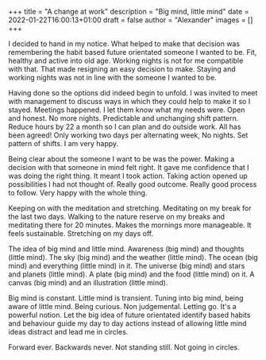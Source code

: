 +++
title = "A change at work"
description = "Big mind, little mind"
date = 2022-01-22T16:00:13+01:00
draft = false
author = "Alexander"
images = []
+++

I decided to hand in my notice. What helped to make that decision was remembering the habit based future orientated someone I wanted to be. Fit, healthy and active into old age. Working nights is not for me compatible with that. That made resigning an easy decision to make. Staying and working nights was not in line with the someone I wanted to be.

Having done so the options did indeed begin to unfold. I was invited to meet with management to discuss ways in which they could help to make it so I stayed. Meetings happened. I let them know what my needs were. Open and honest. No more nights. Predictable and unchanging shift pattern. Reduce hours by 22 a month so I can plan and do outside work. All has been agreed! Only working two days per alternating week, No nights. Set pattern of shifts. I am very happy.

Being clear about the someone I want to be was the power. Making a decision with that someone in mind felt right. It gave me confidence that I was doing the right thing. It meant I took action. Taking action opened up possibilities I had not thought of. Really good outcome. Really good process to follow. Very happy with the whole thing.

Keeping on with the meditation and stretching. Meditating on my break for the last two days. Walking to the nature reserve on my breaks and meditating there for 20 minutes. Makes the mornings more manageable. It feels sustainable. Stretching on my days off.

The idea of big mind and little mind.
Awareness (big mind) and thoughts (little mind).
The sky (big mind) and the weather (little mind).
The ocean (big mind) and everything (little mind) in it. The universe (big mind) and stars and planets (little mind). A plate (big mind) and the food (little mind) on it.
A canvas (big mind) and an illustration (little mind).

Big mind is constant. Little mind is transient. Tuning into big mind, being aware of little mind.
Being curious. Non judgemental. Letting go.
It's a powerful notion. Let the big idea of future orientated identify based habits and behaviour guide my day to day actions instead of allowing little mind ideas distract and lead me in circles.

Forward ever. Backwards never. Not standing still. Not going in circles.